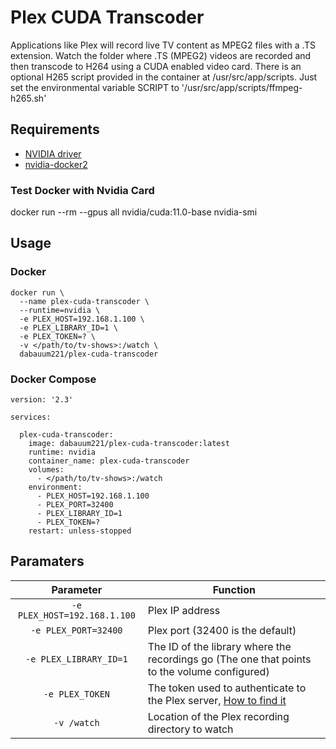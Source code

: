 # Plex CUDA Transcoder

Applications like Plex will record live TV content as MPEG2 files with a .TS extension.  Watch the folder where .TS (MPEG2) videos are recorded and then transcode to H264 using a CUDA enabled video card.  There is an optional H265 script provided in the container at /usr/src/app/scripts.  Just set the environmental variable SCRIPT to '/usr/src/app/scripts/ffmpeg-h265.sh'

## Requirements

* [NVIDIA driver](https://docs.nvidia.com/datacenter/tesla/tesla-installation-notes/index.html)
* [nvidia-docker2](https://docs.nvidia.com/datacenter/cloud-native/container-toolkit/install-guide.html#docker)

### Test Docker with Nvidia Card

docker run --rm --gpus all nvidia/cuda:11.0-base nvidia-smi

## Usage

### Docker

```
docker run \
  --name plex-cuda-transcoder \
  --runtime=nvidia \
  -e PLEX_HOST=192.168.1.100 \
  -e PLEX_LIBRARY_ID=1 \
  -e PLEX_TOKEN=? \
  -v </path/to/tv-shows>:/watch \
  dabauum221/plex-cuda-transcoder
```

### Docker Compose

```
version: '2.3'

services:

  plex-cuda-transcoder:
    image: dabauum221/plex-cuda-transcoder:latest
    runtime: nvidia
    container_name: plex-cuda-transcoder
    volumes:
      - </path/to/tv-shows>:/watch
    environment:
      - PLEX_HOST=192.168.1.100
      - PLEX_PORT=32400
      - PLEX_LIBRARY_ID=1
      - PLEX_TOKEN=?
    restart: unless-stopped
```

## Paramaters

| Parameter | Function |
| :----: | --- |
| `-e PLEX_HOST=192.168.1.100` | Plex IP address |
| `-e PLEX_PORT=32400` | Plex port (32400 is the default) |
| `-e PLEX_LIBRARY_ID=1` | The ID of the library where the recordings go (The one that points to the volume configured) |
| `-e PLEX_TOKEN` | The token used to authenticate to the Plex server, [How to find it](https://support.plex.tv/articles/204059436-finding-an-authentication-token-x-plex-token/) |
| `-v /watch` | Location of the Plex recording directory to watch |
